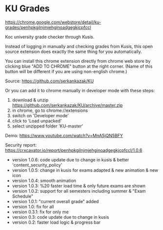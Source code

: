 # KU Grades

https://chrome.google.com/webstore/detail/ku-grades/penhpkgilnjmjehginoadgegkjcpfccl

Koc university grade checker through Kusis.

Instead of logging in manually and checking grades from Kusis, this open source extension does exactly the same thing for you automatically.

You can install this chrome extension directly from chrome web store by clicking blue "ADD TO CHROME" button at the right corner. (Name of this button will be different if you are using non-english chrome.)

Source: https://github.com/serkankazak/KU

Or you can add it to chrome manually in developer mode with these steps:
1. download & unzip https://github.com/serkankazak/KU/archive/master.zip
2. in chrome, go to chrome://extensions
3. switch on 'Developer mode'
4. click to 'Load unpacked'
5. select unzipped folder 'KU-master'

Demo: https://www.youtube.com/watch?v=MnA5jQN5BFY

Security report: https://crxcavator.io/report/penhpkgilnjmjehginoadgegkjcpfccl/1.0.6

- version 1.0.6: code update due to change in kusis & better 'content_security_policy'
- version 1.0.5: change in kusis for exams adapted & new animation & new icon
- version 1.0.4: smooth animation
- version 1.0.3: %20 faster load time & only future exams are shown
- version 1.0.2: support for all semesters including summer & "Exam Schedule"
- version 1.0.1: "current overall grade" added
- version 1.0: fix for all
- version 0.3.1: fix for only me
- version 0.3: code update due to change in kusis
- version 0.2: faster load logic & progress bar
